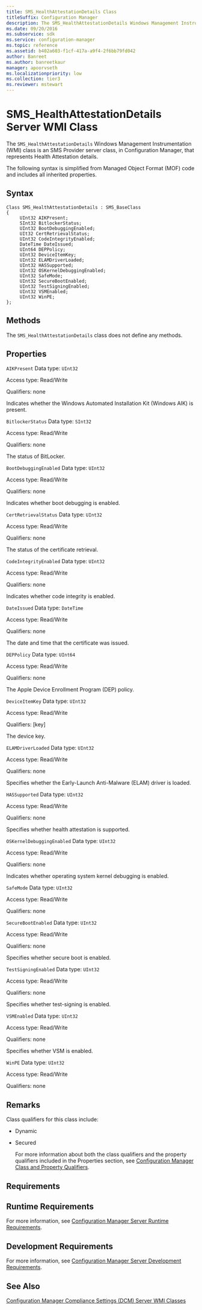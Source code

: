 ```yaml
---
title: SMS_HealthAttestationDetails Class
titleSuffix: Configuration Manager
description: The SMS_HealthAttestationDetails Windows Management Instrumentation class is an SMS Provider server class, in Configuration Manager, that represents Health Attestation details.
ms.date: 09/20/2016
ms.subservice: sdk
ms.service: configuration-manager
ms.topic: reference
ms.assetid: b402a603-f1cf-417a-a9f4-2f6bb79fd042
author: Banreet
ms.author: banreetkaur
manager: apoorvseth
ms.localizationpriority: low
ms.collection: tier3
ms.reviewer: mstewart
---
```

# SMS_HealthAttestationDetails Server WMI Class
The `SMS_HealthAttestationDetails` Windows Management Instrumentation (WMI) class is an SMS Provider server class, in Configuration Manager, that represents Health Attestation details.

 The following syntax is simplified from Managed Object Format (MOF) code and includes all inherited properties.

## Syntax

```
Class SMS_HealthAttestationDetails : SMS_BaseClass
{
     UInt32 AIKPresent;
     SInt32 BitlockerStatus;
     UInt32 BootDebuggingEnabled;
     UIt32 CertRetrievalStatus;
     UInt32 CodeIntegrityEnabled;
     DateTime DateIssued;
     UInt64 DEPPolicy;
     UInt32 DeviceItemKey;
     UInt32 ELAMDriverLoaded;
     UInt32 HASSupported;
     UInt32 OSKernelDebuggingEnabled;
     UInt32 SafeMode;
     UInt32 SecureBootEnabled;
     UInt32 TestSigningEnabled;
     UInt32 VSMEnabled;
     UInt32 WinPE;
};

```

## Methods
 The `SMS_HealthAttestationDetails` class does not define any methods.

## Properties
 `AIKPresent`
 Data type: `UInt32`

 Access type: Read/Write

 Qualifiers: none

 Indicates whether the Windows Automated Installation Kit (Windows AIK) is present.

 `BitlockerStatus`
 Data type: `SInt32`

 Access type: Read/Write

 Qualifiers: none

 The status of BitLocker.

 `BootDebuggingEnabled`
 Data type: `UInt32`

 Access type: Read/Write

 Qualifiers: none

 Indicates whether boot debugging is enabled.

 `CertRetrievalStatus`
 Data type: `UInt32`

 Access type: Read/Write

 Qualifiers: none

 The status of the certificate retrieval.

 `CodeIntegrityEnabled`
 Data type: `UInt32`

 Access type: Read/Write

 Qualifiers: none

 Indicates whether code integrity is enabled.

 `DateIssued`
 Data type: `DateTime`

 Access type: Read/Write

 Qualifiers: none

 The date and time that the certificate was issued.

 `DEPPolicy`
 Data type: `UInt64`

 Access type: Read/Write

 Qualifiers: none

 The Apple Device Enrollment Program (DEP) policy.

 `DeviceItemKey`
 Data type: `UInt32`

 Access type: Read/Write

 Qualifiers: [key]

 The device key.

 `ELAMDriverLoaded`
 Data type: `UInt32`

 Access type: Read/Write

 Qualifiers: none

 Specifies whether the Early-Launch Anti-Malware (ELAM) driver is loaded.

 `HASSupported`
 Data type: `UInt32`

 Access type: Read/Write

 Qualifiers: none

 Specifies whether health attestation is supported.

 `OSKernelDebuggingEnabled`
 Data type: `UInt32`

 Access type: Read/Write

 Qualifiers: none

 Indicates whether operating system kernel debugging is enabled.

 `SafeMode`
 Data type: `UInt32`

 Access type: Read/Write

 Qualifiers: none

 `SecureBootEnabled`
 Data type: `UInt32`

 Access type: Read/Write

 Qualifiers: none

 Specifies whether secure boot is enabled.

 `TestSigningEnabled`
 Data type: `UInt32`

 Access type: Read/Write

 Qualifiers: none

 Specifies whether test-signing is enabled.

 `VSMEnabled`
 Data type: `UInt32`

 Access type: Read/Write

 Qualifiers: none

 Specifies whether VSM is enabled.

 `WinPE`
 Data type: `UInt32`

 Access type: Read/Write

 Qualifiers: none

## Remarks
 Class qualifiers for this class include:

- Dynamic

- Secured

  For more information about both the class qualifiers and the property qualifiers included in the Properties section, see [Configuration Manager Class and Property Qualifiers](../../../develop/reference/misc/class-and-property-qualifiers.md).

## Requirements

## Runtime Requirements
 For more information, see [Configuration Manager Server Runtime Requirements](../../../develop/core/reqs/server-runtime-requirements.md).

## Development Requirements
 For more information, see [Configuration Manager Server Development Requirements](../../../develop/core/reqs/server-development-requirements.md).

## See Also
 [Configuration Manager Compliance Settings (DCM) Server WMI Classes](../../../develop/reference/compliance/compliance-settings-dcm-server-wmi-classes.md)
